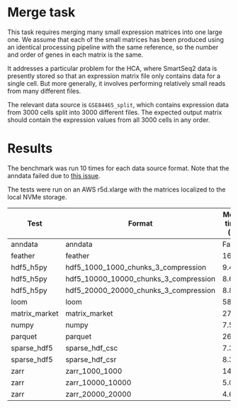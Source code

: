 # Merge task

This task requires merging many small expression matrices into one large one. We
assume that each of the small matrices has been produced using an identical
processing pipeline with the same reference, so the number and order of genes in
each matrix is the same.

It addresses a particular problem for the HCA, where SmartSeq2 data is presently
stored so that an expression matrix file only contains data for a single cell.
But more generally, it involves performing relatively small reads from many
different files.

The relevant data source is `GSE84465_split`, which contains expression data from
3000 cells split into 3000 different files. The expected output matrix should
contain the expression values from all 3000 cells in any order.

# Results

The benchmark was run 10 times for each data source format. Note that the anndata
failed due to [this issue](https://github.com/theislab/anndata/issues/42).

The tests were run on an AWS r5d.xlarge with the matrices localized to the local
NVMe storage.

| Test            | Format                                | Mean time (s) |  Min  |  Max  | Variance |
|-----------------|---------------------------------------|---------------|-------|-------|----------|
| anndata         | anndata                               | Failed        | N/A   | N/A   | N/A      |
| feather         | feather                               | 16.69         | 16.22 | 17.56 | 0.21     |
| hdf5_h5py       | hdf5_1000_1000_chunks_3_compression   | 9.41          | 8.66  | 12.85 | 1.53     |
| hdf5_h5py       | hdf5_10000_10000_chunks_3_compression | 8.63          | 8.24  | 9.50  | 0.15     |
| hdf5_h5py       | hdf5_20000_20000_chunks_3_compression | 8.89          | 8.58  | 9.26  | 0.03     |
| loom            | loom                                  | 58.22         | 56.58 | 60.05 | 2.15     |
| matrix_market   | matrix_market                         | 27.07         | 26.29 | 27.77 | 0.25     |
| numpy           | numpy                                 | 7.55          | 7.28  | 8.23  | 0.08     |
| parquet         | parquet                               | 26.14         | 25.65 | 26.54 | 0.07     |
| sparse_hdf5     | sparse_hdf_csc                        | 7.35          | 6.84  | 8.41  | 0.35     |
| sparse_hdf5     | sparse_hdf_csr                        | 8.33          | 7.64  | 9.16  | 0.18     |
| zarr            | zarr_1000_1000                        | 14.54         | 14.39 | 14.77 | 0.01     |
| zarr            | zarr_10000_10000                      | 5.02          | 4.91  | 5.11  | 0.00     |
| zarr            | zarr_20000_20000                      | 4.60          | 4.49  | 4.69  | 0.00     |


